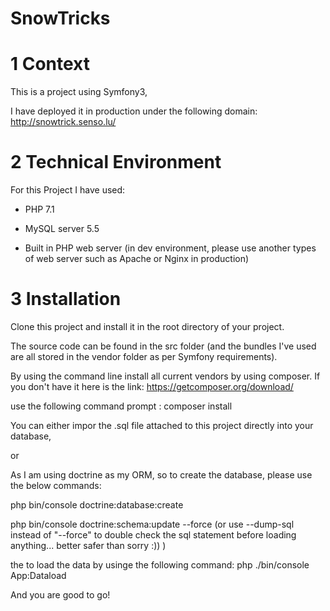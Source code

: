
# SnowTricks

# 1 Context

This is a project using Symfony3,

I have deployed it in production under the following domain:
http://snowtrick.senso.lu/


# 2 Technical Environment

For this Project I have used:

- PHP 7.1

- MySQL server 5.5

- Built in PHP web server (in dev environment, please use another types of web server such as Apache or Nginx in production)


# 3 Installation

Clone this project and install it in the root directory of your project.

The source code can be found in the src folder (and the bundles I've used are all stored in the vendor folder as per Symfony requirements).

By using the command line install all current vendors by using composer.
If you don't have it here is the link:
https://getcomposer.org/download/

use the following command  prompt : composer install

You can either impor the .sql file attached to this project directly into your database,

or

As I am using doctrine as my ORM, so to create the database, please use the below commands:

php bin/console doctrine:database:create

php bin/console doctrine:schema:update --force (or use --dump-sql instead of "--force" to double check the sql statement before loading anything... better safer than sorry :)) )

the to load the data by usinge the following command:
php ./bin/console App:Dataload

And you are good to go!


